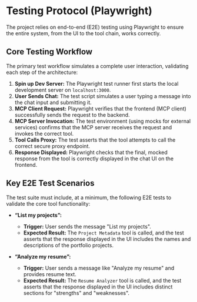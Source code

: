 # Testing Protocol (Playwright)

The project relies on end-to-end (E2E) testing using Playwright to ensure the entire system, from the UI to the tool chain, works correctly.

## Core Testing Workflow

The primary test workflow simulates a complete user interaction, validating each step of the architecture:

1.  **Spin up Dev Server:** The Playwright test runner first starts the local development server on `localhost:3000`.
2.  **User Sends Chat:** The test script simulates a user typing a message into the chat input and submitting it.
3.  **MCP Client Request:** Playwright verifies that the frontend (MCP client) successfully sends the request to the backend.
4.  **MCP Server Invocation:** The test environment (using mocks for external services) confirms that the MCP server receives the request and invokes the correct tool.
5.  **Tool Calls Proxy:** The test asserts that the tool attempts to call the correct secure proxy endpoint.
6.  **Response Displayed:** Playwright checks that the final, mocked response from the tool is correctly displayed in the chat UI on the frontend.

## Key E2E Test Scenarios

The test suite must include, at a minimum, the following E2E tests to validate the core tool functionality:

-   **“List my projects”:**
    -   **Trigger:** User sends the message "List my projects".
    -   **Expected Result:** The `Project Metadata` tool is called, and the test asserts that the response displayed in the UI includes the names and descriptions of the portfolio projects.

-   **“Analyze my resume”:**
    -   **Trigger:** User sends a message like "Analyze my resume" and provides resume text.
    -   **Expected Result:** The `Resume Analyzer` tool is called, and the test asserts that the response displayed in the UI includes distinct sections for "strengths" and "weaknesses".
